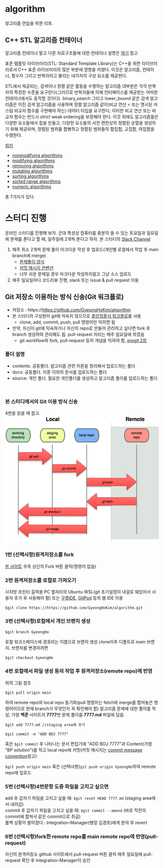 # algorithm

알고리즘 연습을 위한 리포.

## C++ STL 알고리즘 컨테이너

알고리즘 컨테이너 말고 다른 자료구조들에 대한 컨테이너 설명은 [여기](https://gyeonghokim.github.io/categories/#stl) 참고

표준 템플릿 라이브러리(STL: Standard Template Library)는 C++을 위한 라이브러리로서 C++ 표준 라이브러리의 많은 부분에 영향을 끼쳤다. 이것은 알고리즘, 컨테이너, 함수자 그리고 반복자라고 불리는 네가지의 구성 요소를 제공한다.

STL에서 제공되는, 검색이나 정렬 같은 활동을 수행하는 알고리즘 대부분은 각각 반복자의 특정한 수준을 요구한다(그러므로 반복자들에 의해 인터페이스를 제공받는 어떠한 컨테이너에서도 동작할 것이다). binary_search 그리고 lower_bound 같은 검색 알고리즘은 이진 검색 알고리즘을 사용하며 정렬 알고리즘 같이(비교 연산 < 또는 명시된 커스텀 비교자 함수를 구현해야 하는) 데이터 타입을 요구한다; 이러한 비교 연산 또는 비교자 함수는 반드시 strict weak ordering을 보장해야 한다. 이것 외에도 알고리즘들은 다양한 요소들에서 힙을 만들고, 다양한 요소들의 사전 편찬상의 정렬된 순열을 생성하기 위해 제공되며, 정렬된 범위를 합병하고 정렬된 범위들의 합집합, 교집합, 여집합을 수행한다.

[위키](https://ko.wikipedia.org/wiki/%ED%91%9C%EC%A4%80_%ED%85%9C%ED%94%8C%EB%A6%BF_%EB%9D%BC%EC%9D%B4%EB%B8%8C%EB%9F%AC%EB%A6%AC)

* [nonmodifying algorithms](https://github.com/GyeongHoKim/algorithm/tree/main/contents/nonmodifyingAlgorithms)
* [modifying algorithms](https://github.com/GyeongHoKim/algorithm/tree/main/contents/modifyingAlgorithms/)
* [removing algorithms](https://github.com/GyeongHoKim/algorithm/tree/main/contents/removingAlgorithms/)
* [mutating algorithms](https://github.com/GyeongHoKim/algorithm/tree/main/contents/mutatingAlgorithms/)
* [sorting algorithms](https://github.com/GyeongHoKim/algorithm/tree/main/contents/sortingAlgorithms/)
* [sorted range algorithms](https://github.com/GyeongHoKim/algorithm/tree/main/contents/sortedRangeAlgorithms/)
* [numeric algorithms](https://github.com/GyeongHoKim/algorithm/tree/main/contents/numericAlgorithms/)

총 7가지가 있다.

# 스터디 진행

온라인 스터디를 진행해 보자. 군대 특성상 컴퓨터를 충분히 쓸 수 있는 토요일과 일요일에 문제를 푼다고 할 때, 일주일에 2개씩 푼다고 하자.
본 스터디의 [Slack Channel](https://join.slack.com/t/302global/shared_invite/zt-k8k7z3o2-95OKOfBe8j1R8jpwAkbprw)

1. 매주 최소 2개씩 문제 풀이 마크다운 작성 후 업로드(개인별 로컬에서 작업 후 main branch에 merge)
	* [문제풀이 양식](https://github.com/GyeongHoKim/algorithm/blob/main/source/GyeongHo/algospot/PICNIC.md)
	* [커밋 메시지 컨벤션](https://github.com/GyeongHoKim/algorithm/wiki/Message-Convention)
	* 너무 쉬운 문제일 경우 마크다운 작성하지말고 그냥 소스 업로드
2. 매주 일요일마다 코드리뷰 진행, slack 또는 issue & pull request 이용

## Git 저장소 이용하는 방식 신송(Git 워크플로)

- 저장소 : https://https://github.com/GyeongHoKim/algorithm
- 본 스터디의 구성원이 git에 익숙치 않으므로 [중앙집중식 워크플로](https://gyeonghokim.github.io/git/workflow/)를 사용
	* clone, add, commit, push, pull 명령어만 익히면 됨
- 만약, 자신이 git에 익숙하거나 자신의 repo로 만들어 관리하고 싶다면 fork 후 branch 생성하여 관리해도 됨. pull-request 처리는 매주 일요일에 하겠음
	* git workflow와 fork, pull-request 등의 개념을 익혀야 함, [progit 2장](https://git-scm.com/book/ko/v2/Git%EC%9D%98-%EA%B8%B0%EC%B4%88-Git-%EC%A0%80%EC%9E%A5%EC%86%8C-%EB%A7%8C%EB%93%A4%EA%B8%B0)


### 폴더 설명

- contents: 공동폴더. 알고리즘 관련 이론을 정리해서 업로드하는 폴더
- docs: 공동폴더. 이론 이외의 문서를 업로드하는 폴더
- source: 개인 폴더. 필요한 개인폴더를 생성하고 알고리즘 풀이를 업로드하는 폴더

<br>

### 본 스터디에서의 Git 이용 방식 신송

4번을 읽을 때 참고.
![git](https://raw.githubusercontent.com/GyeongHoKim/algorithm/main/docs/img/git.png)

### 1번 (선택사항)원격저장소를 fork

[본 사이트](https://https://github.com/GyeongHoKim/algorithm) 우측 상단의 Fork 버튼 클릭(명령어 없음)

### 2번 원격저장소를 로컬로 가져오기

사지방 프린터 출력용 PC 옆자리의 Ubuntu WSL(git 초기설정이 내걸로 돼있어서 사용자 추가 후 사용해야 함)
또는 [구름IDE](https://goorm.io), [GitPod](https://gitpod.io) 등의 웹 IDE 이용

``` shell
$git clone https://https://github.com/GyeongHoKim/algorithm.git
```

### 3번 (선택사항)로컬에서 개인 브랜치 생성

``` shell
$git branch GyeongHo
```

로컬 워크스페이스에 경호라는 이름으로 브랜치 생성
clone이후 디폴트로 main 브랜치. 브랜치를 변경하려면

``` shell
$git checkout GyeongHo
```

### 4번 로컬에서 파일 생성 등의 작업 후 원격저장소(remote repo)에 반영

위의 그림 참조

``` shell
$git pull origin main
```

하여 remote repo와 local repo 동기화(pull 명령어는 fetch와 merge를 합쳐놓은 명령어이므로 현재 branch가 무엇인지 꼭 확인해야 함)
알고리즘 문제에 대한 풀이를 작성, 가령 **백준** 사이트의 **7777**번 문제 풀이를 **7777.md** 파일에 담음.

``` shell
$git add 7777.md //staging area에 추가
```

``` shell
$git commit -m "ADD BOJ 7777"
```

혹은 `$git commit` 후 나타나는 문서 편집기에 "ADD BOJ 7777"과 Content(가령 "BP solution")를 적고 local repo에 커밋(커밋 메시지는 [commit message convention](https://github.com/GyeongHoKim/algorithm/wiki/Message-Convention)참고)

`$git push origin main` 혹은 (선택사항)`git push origin GyeongHo`하여 remote repo에 업로드

### 5번 (선택사항)4번문항 도중 파일을 고치고 싶으면

add 후 갑자기 파일을 고치고 싶을 때: `$git reset HEAD 7777.md` (staging area에서 내려감)  
commit 후 갑자기 파일을 고치고 싶을 때: `$git commit --amend` (바로 직전의 commit에 합쳐서 같은 commit으로 취급)  
롤백 상황이 벌어졌다 : Integration-Manager(병장 김경호)에게 문의 후 revert  
	
### 6번 (선택사항)fork한 remote repo를 main remote repo에 반영(pull-request)

자신의 원격저장소 github 사이트에서 pull-request 버튼 클릭
매주 일요일에 pull-request 확인 후 Integration-Manager이 승인
